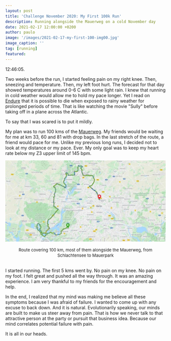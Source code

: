 ```yaml
---
layout: post
title: 'Challenge November 2020: My First 100k Run'
description: Running alongside the Mauerweg on a cold November day
date: 2021-02-17 12:00:00 +0200
author: paulo
image: '/images/2021-02-17-my-first-100-img00.jpg'
image_caption: ''
tag: [running]
featured: 
---
```


12:46:05. 

Two weeks before the run, I started feeling pain on my right knee. Then, sneezing and temperature. Then, my left foot hurt. The forecast for that day showed temperatures around 0-6 C with some light rain. I knew that running in cold weather would allow me to hold my pace longer. Yet I read on [Endure](https://www.goodreads.com/book/show/41014339-endure) that it is possible to die when exposed to rainy weather for prolonged periods of time. That is like watching the movie "Sully" before taking off in a plane across the Atlantic.  

To say that I was scared is to put it mildly.  

My plan was to run 100 kms of the [Mauerweg](https://www.komoot.com/tour/78555721). My friends would be waiting for me at km 33, 60 and 81 with drop bags. In the last stretch of the route, a friend would pace for me. Unlike my previous long runs, I decided not to look at my distance or my pace. Ever. My only goal was to keep my heart rate below my Z3 upper limit of 145 bpm.  

![2021-02-17-my-first-100-img01](/images/2021-02-17-my-first-100-img01.jpg)

<font size="-1"><center><span>Route covering 100 km, most of them alongside the Mauerweg, from Schlachtensee to Mauerpark </span></center></font>
<br>

I started running. The first 5 kms went by. No pain on my knee. No pain on my foot. I felt great and pushed all the way through. It was an amazing experience. I am very thankful to my friends for the encouragement and help.   

In the end, I realized that my mind was making me believe all these symptoms because I was afraid of failure. I wanted to come up with any excuse to back down. And it is natural. Evolutionarily speaking, our minds are built to make us steer away from pain. That is how we never talk to that attractive person at the party or pursuit that business idea. Because our mind correlates potential failure with pain.  

It is all in our heads.